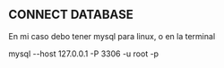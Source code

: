 ## CONNECT DATABASE

En mi caso debo tener mysql para linux, o en la terminal

mysql --host 127.0.0.1 -P 3306 -u root -p
